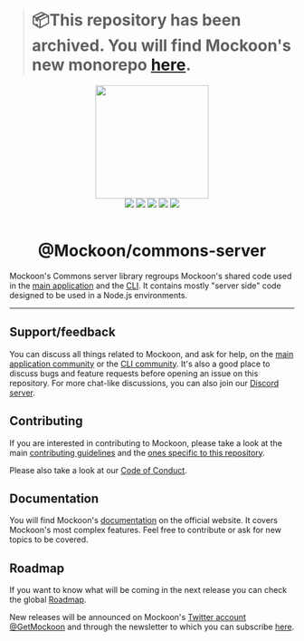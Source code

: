 > # 📦This repository has been archived. You will find Mockoon's new monorepo [here](https://github.com/mockoon/mockoon).

<div align="center">
  <a href="https://mockoon.com" alt="mockoon logo">
    <img width="200" height="200" src="https://mockoon.com/images/logo-square-commons-server.png">
  </a>
  <br>
  <a href="https://mockoon.com/#download"><img src="https://img.shields.io/badge/Download%20app-Go-green.svg?style=flat-square&colorB=1997c6"/></a>
  <a href="https://mockoon.com/"><img src="https://img.shields.io/badge/Website-Go-green.svg?style=flat-square&colorB=1997c6"/></a>
  <a href="http://eepurl.com/dskB2X"><img src="https://img.shields.io/badge/Newsletter-Subscribe-green.svg?style=flat-square"/></a>
  <a href="https://twitter.com/GetMockoon"><img src="https://img.shields.io/badge/Twitter_@GetMockoon-follow-blue.svg?style=flat-square&colorB=1da1f2"/></a>
  <a href="https://discord.gg/MutRpsY5gE"><img src="https://img.shields.io/badge/Discord-go-blue.svg?style=flat-square&colorA=6c84d9&colorB=1da1f2"/></a>
  <br>
  <br>
  <h1>@Mockoon/commons-server</h1>
</div>

Mockoon's Commons server library regroups Mockoon's shared code used in the [main application](https://github.com/mockoon/mockoon) and the [CLI](https://github.com/mockoon/cli). It contains mostly "server side" code designed to be used in a Node.js environments.

---

## Support/feedback

You can discuss all things related to Mockoon, and ask for help, on the [main application community](https://github.com/mockoon/mockoon/discussions) or the [CLI community](https://github.com/mockoon/cli/discussions). It's also a good place to discuss bugs and feature requests before opening an issue on this repository. For more chat-like discussions, you can also join our [Discord server](https://discord.gg/MutRpsY5gE).

## Contributing

If you are interested in contributing to Mockoon, please take a look at the main [contributing guidelines](https://github.com/mockoon/mockoon/blob/main/CONTRIBUTING.md) and the [ones specific to this repository](https://github.com/mockoon/commons-server/blob/main/CONTRIBUTING.md).

Please also take a look at our [Code of Conduct](https://github.com/mockoon/commons-server/blob/main/CODE_OF_CONDUCT.md).

## Documentation

You will find Mockoon's [documentation](https://mockoon.com/docs/latest) on the official website. It covers Mockoon's most complex features. Feel free to contribute or ask for new topics to be covered.

## Roadmap

If you want to know what will be coming in the next release you can check the global [Roadmap](https://github.com/orgs/mockoon/projects/2).

New releases will be announced on Mockoon's [Twitter account @GetMockoon](https://twitter.com/GetMockoon) and through the newsletter to which you can subscribe [here](http://eepurl.com/dskB2X).
